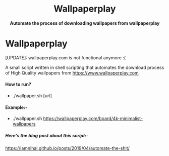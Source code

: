 <h1 align="center">
  Wallpaperplay
  <br>
</h1>

<h4 align="center">Automate the process of downloading wallpapers from wallpaperplay</h4>

# Wallpaperplay
[UPDATE]: wallpaperplay.com is not functional anymore :(

A small script written in shell scripting that automates the download process of High Quality wallpapers from https://www.wallpaperplay.com

#### How to run?
- ./wallpaper.sh [url]

#### Example:-
- ./wallpaper.sh https://wallpaperplay.com/board/4k-minimalist-wallpapers

##### Here's the blog post about this script:-
https://iamnihal.github.io/posts/2019/04/automate-the-shit/
